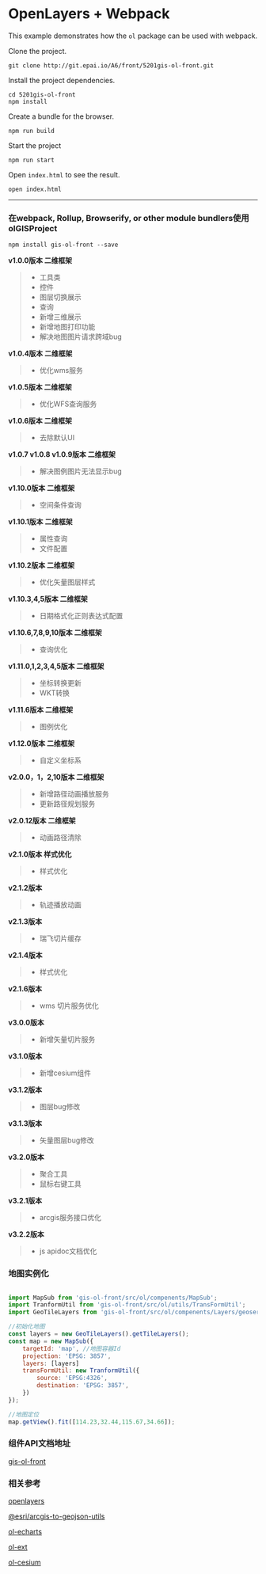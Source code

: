 # OpenLayers + Webpack

This example demonstrates how the `ol` package can be used with webpack.

Clone the project.

    git clone http://git.epai.io/A6/front/5201gis-ol-front.git

Install the project dependencies.

    cd 5201gis-ol-front
    npm install

Create a bundle for the browser.

    npm run build

Start the project

    npm run start

Open `index.html` to see the result.

    open index.html

-----

### 在webpack, Rollup, Browserify, or other module bundlers使用olGISProject

````
npm install gis-ol-front --save
````

**v1.0.0版本 二维框架**

> * 工具类
> * 控件
> * 图层切换展示
> * 查询
> * 新增三维展示
> * 新增地图打印功能
> * 解决地图图片请求跨域bug

**v1.0.4版本 二维框架**

> * 优化wms服务

**v1.0.5版本 二维框架**

> * 优化WFS查询服务

**v1.0.6版本 二维框架**

> * 去除默认UI

**v1.0.7 v1.0.8 v1.0.9版本 二维框架**

> * 解决图例图片无法显示bug


**v1.10.0版本 二维框架**

> * 空间条件查询

**v1.10.1版本 二维框架**

> * 属性查询
> * 文件配置

**v1.10.2版本 二维框架**

> * 优化矢量图层样式

**v1.10.3,4,5版本 二维框架**

> * 日期格式化正则表达式配置

**v1.10.6,7,8,9,10版本 二维框架**

> * 查询优化


**v1.11.0,1,2,3,4,5版本 二维框架**

> * 坐标转换更新
> * WKT转换

**v1.11.6版本 二维框架**

> * 图例优化

**v1.12.0版本 二维框架**

> * 自定义坐标系

**v2.0.0，1，2,10版本 二维框架**

> * 新增路径动画播放服务
> * 更新路径规划服务

**v2.0.12版本 二维框架**

> * 动画路径清除

**v2.1.0版本 样式优化**

> * 样式优化

**v2.1.2版本**

> * 轨迹播放动画

**v2.1.3版本**

> * 瑞飞切片缓存

**v2.1.4版本**

> * 样式优化

**v2.1.6版本**

> * wms 切片服务优化

**v3.0.0版本**

> * 新增矢量切片服务 

**v3.1.0版本**

> * 新增cesium组件

**v3.1.2版本**

> * 图层bug修改

**v3.1.3版本**

> * 矢量图层bug修改

**v3.2.0版本**

> * 聚合工具
> * 鼠标右键工具
> 

**v3.2.1版本**

> * arcgis服务接口优化

**v3.2.2版本**

> * js apidoc文档优化


### 地图实例化
```javascript

import MapSub from 'gis-ol-front/src/ol/compenents/MapSub';
import TranformUtil from 'gis-ol-front/src/ol/utils/TransFormUtil';
import GeoTileLayers from 'gis-ol-front/src/ol/compenents/Layers/geoserver/GeoTileLayers'; 

//初始化地图
const layers = new GeoTileLayers().getTileLayers();
const map = new MapSub({
    targetId: 'map', //地图容器Id
    projection: 'EPSG: 3857',
    layers: [layers]
    transFormUtil: new TranformUtil({
        source: 'EPSG:4326',
        destination: 'EPSG: 3857',
    })
});

//地图定位
map.getView().fit([114.23,32.44,115.67,34.66]);

```

### 组件API文档地址
[gis-ol-front][6]

### 相关参考

[openlayers][1]

[@esri/arcgis-to-geojson-utils][2]

[ol-echarts][3]

[ol-ext][4]

[ol-cesium][5]


  [1]: https://github.com/openlayers/openlayers
  [2]: https://github.com/Esri/arcgis-to-geojson-utils
  [3]: https://github.com/sakitam-fdd/ol3Echarts
  [4]: https://github.com/Viglino/ol-ext
  [5]: https://github.com/openlayers/ol-cesium
  [6]: http://www.dev.pcep.cloud/front/GIS/build/apidoc/gis-ol-front/1.10.5/